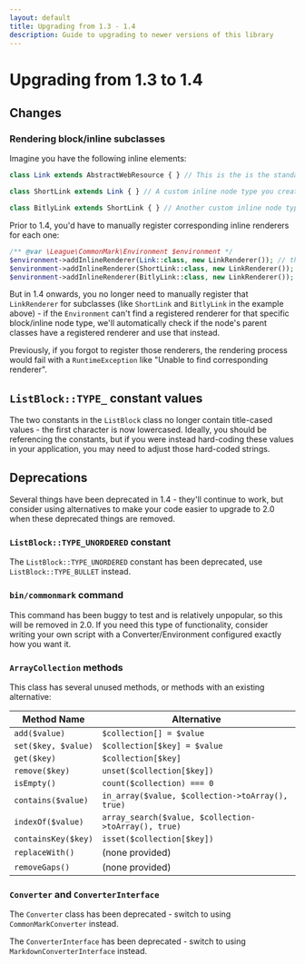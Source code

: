 ```yaml
---
layout: default
title: Upgrading from 1.3 - 1.4
description: Guide to upgrading to newer versions of this library
---
```


# Upgrading from 1.3 to 1.4

## Changes

### Rendering block/inline subclasses

Imagine you have the following inline elements:

```php
class Link extends AbstractWebResource { } // This is the is the standard CommonMark "Link" element

class ShortLink extends Link { } // A custom inline node type you created which extends "Link"

class BitlyLink extends ShortLink { } // Another custom inline node type you created
```

Prior to 1.4, you'd have to manually register corresponding inline renderers for each one:

```php
/** @var \League\CommonMark\Environment $environment */
$environment->addInlineRenderer(Link::class, new LinkRenderer()); // this line is usually automatically done for you
$environment->addInlineRenderer(ShortLink::class, new LinkRenderer()); // register for custom node type; required before 1.4
$environment->addInlineRenderer(BitlyLink::class, new LinkRenderer()); // register for custom node type; required before 1.4
```

But in 1.4 onwards, you no longer need to manually register that `LinkRenderer` for subclasses (like `ShortLink` and `BitlyLink` in the example above) - if the `Environment` can't find a registered renderer for that specific block/inline node type, we'll automatically check if the node's parent classes have a registered renderer and use that instead.

Previously, if you forgot to register those renderers, the rendering process would fail with a `RuntimeException` like "Unable to find corresponding renderer".

## `ListBlock::TYPE_` constant values

The two constants in the `ListBlock` class no longer contain title-cased values - the first character is now lowercased.  Ideally, you should be referencing the constants, but if you were instead hard-coding these values in your application, you may need to adjust those hard-coded strings.

## Deprecations

Several things have been deprecated in 1.4 - they'll continue to work, but consider using alternatives to make your code easier to upgrade to 2.0 when these deprecated things are removed.

### `ListBlock::TYPE_UNORDERED` constant

The `ListBlock::TYPE_UNORDERED` constant has been deprecated, use `ListBlock::TYPE_BULLET` instead.

### `bin/commonmark` command

This command has been buggy to test and is relatively unpopular, so this will be removed in 2.0. If you need this type of functionality, consider writing your own script with a Converter/Environment configured exactly how you want it.

### `ArrayCollection` methods

This class has several unused methods, or methods with an existing alternative:

| Method Name         | Alternative                                          |
| ------------------- | ---------------------------------------------------- |
| `add($value)`       | `$collection[] = $value`                             |
| `set($key, $value)` | `$collection[$key] = $value`                         |
| `get($key)`         | `$collection[$key]`                                  |
| `remove($key)`      | `unset($collection[$key])`                           |
| `isEmpty()`         | `count($collection) === 0`                           |
| `contains($value)`  | `in_array($value, $collection->toArray(), true)`     |
| `indexOf($value)`   | `array_search($value, $collection->toArray(), true)` |
| `containsKey($key)` | `isset($collection[$key])`                           |
| `replaceWith()`     | (none provided)                                      |
| `removeGaps()`      | (none provided)                                      |

### `Converter` and `ConverterInterface`

The `Converter` class has been deprecated - switch to using `CommonMarkConverter` instead.

The `ConverterInterface` has been deprecated - switch to using `MarkdownConverterInterface` instead.
